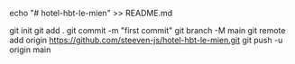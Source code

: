 echo "# hotel-hbt-le-mien" >> README.md

git init
git add .
git commit -m "first commit"
git branch -M main
git remote add origin https://github.com/steeven-js/hotel-hbt-le-mien.git
git push -u origin main